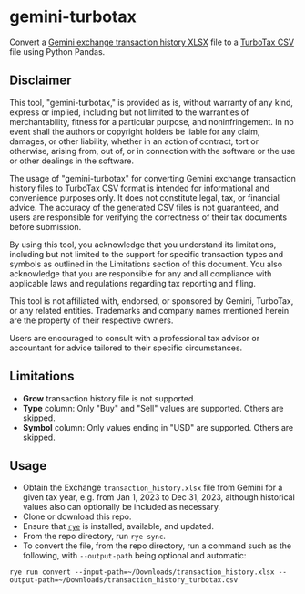 # gemini-turbotax
Convert a [Gemini exchange transaction history XLSX](https://exchange.gemini.com/settings/documents/transaction-history) file to a [TurboTax CSV](https://ttlc.intuit.com/turbotax-support/en-us/help-article/cryptocurrency/create-csv-file-unsupported-source/L1yhp71Nt_US_en_US) file using Python Pandas.

## Disclaimer
This tool, "gemini-turbotax," is provided as is, without warranty of any kind, express or implied, including but not limited to the warranties of merchantability, fitness for a particular purpose, and noninfringement. In no event shall the authors or copyright holders be liable for any claim, damages, or other liability, whether in an action of contract, tort or otherwise, arising from, out of, or in connection with the software or the use or other dealings in the software.

The usage of "gemini-turbotax" for converting Gemini exchange transaction history files to TurboTax CSV format is intended for informational and convenience purposes only. It does not constitute legal, tax, or financial advice. The accuracy of the generated CSV files is not guaranteed, and users are responsible for verifying the correctness of their tax documents before submission.

By using this tool, you acknowledge that you understand its limitations, including but not limited to the support for specific transaction types and symbols as outlined in the Limitations section of this document. You also acknowledge that you are responsible for any and all compliance with applicable laws and regulations regarding tax reporting and filing.

This tool is not affiliated with, endorsed, or sponsored by Gemini, TurboTax, or any related entities. Trademarks and company names mentioned herein are the property of their respective owners.

Users are encouraged to consult with a professional tax advisor or accountant for advice tailored to their specific circumstances.

## Limitations
* **Grow** transaction history file is not supported.
* **Type** column: Only "Buy" and "Sell" values are supported. Others are skipped.
* **Symbol** column: Only values ending in "USD" are supported. Others are skipped.

## Usage
* Obtain the Exchange `transaction_history.xlsx` file from Gemini for a given tax year, e.g. from Jan 1, 2023 to Dec 31, 2023, although historical values also can optionally be included as necessary.
* Clone or download this repo.
* Ensure that [`rye`](https://rye-up.com/) is installed, available, and updated.
* From the repo directory, run `rye sync`.
* To convert the file, from the repo directory, run a command such as the following, with `--output-path` being optional and automatic:
```
rye run convert --input-path=~/Downloads/transaction_history.xlsx --output-path=~/Downloads/transaction_history_turbotax.csv
```